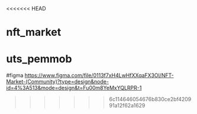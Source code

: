 <<<<<<< HEAD
# nft_market

# uts_pemmob

#figma
https://www.figma.com/file/0113f7xH4LwHfXXqaFX3Ol/NFT-Market-(Community)?type=design&node-id=4%3A513&mode=design&t=Fu00m8YeMxYQLRPR-1
>>>>>>> 6c114646054676b830ce2bf420991a12f62a1629
